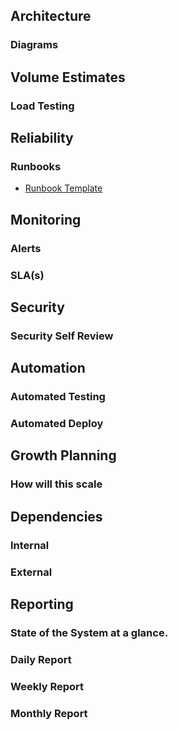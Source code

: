 ## Architecture

### Diagrams

## Volume Estimates

### Load Testing

## Reliability

### Runbooks

* [Runbook Template]

## Monitoring

### Alerts

### SLA(s)

## Security

### Security Self Review

## Automation

### Automated Testing

### Automated Deploy

## Growth Planning

### How will this scale

## Dependencies

### Internal

### External

## Reporting

### State of the System at a glance.

### Daily Report

### Weekly Report

### Monthly Report

[Runbook Template]: ./sre/runbooks/RunbookTemplate.md